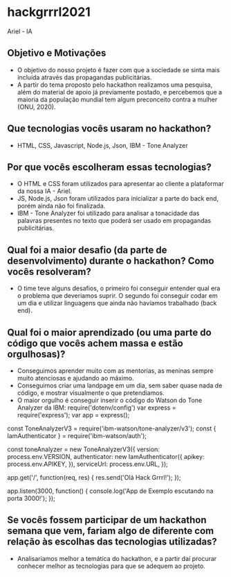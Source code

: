 # hackgrrrl2021
Ariel - IA
## Objetivo e Motivações
- O objetivo do nosso projeto é fazer com que a sociedade se sinta mais incluída através das propagandas publicitárias.
- A partir do tema proposto pelo hackathon realizamos uma pesquisa, além do material de apoio já previamente postado, e percebemos que a maioria da população mundial tem algum preconceito contra a mulher (ONU, 2020).

## Que tecnologias vocês usaram no hackathon?
- HTML, CSS, Javascript, Node.js, Json, IBM - Tone Analyzer

## Por que vocês escolheram essas tecnologias?
- O HTML e CSS foram utilizados para apresentar ao cliente a plataformar da nossa IA - Ariel.
- JS, Node.js, Json foram utilizados para inicializar a parte do back end, porém ainda não foi finalizada.
- IBM - Tone Analyzer foi utilizado para analisar a tonacidade das palavras presentes no texto que poderá ser usado em propagandas publicitárias.

## Qual foi a maior desafio (da parte de desenvolvimento) durante o hackathon? Como vocês resolveram?
- O time teve alguns desafios, o primeiro foi conseguir entender qual era o problema que deveriamos suprir. O segundo foi conseguir codar em um dia e utilizar linguagens que ainda não havíamos trabalhado (back end).

## Qual foi o maior aprendizado (ou uma parte do código que vocês achem massa e estão orgulhosas)?
- Conseguimos aprender muito com as mentorias, as meninas sempre muito atenciosas e ajudando ao máximo.
- Conseguimos criar uma landpage em um dia, sem saber quase nada de código, e mostrar visualmente o que pretendiamos.
- O maior orgulho é conseguir inserir o código do Watson do Tone Analyzer da IBM:
require('dotenv/config')
var express = require('express');
var app = express();

const ToneAnalyzerV3 = require('ibm-watson/tone-analyzer/v3');
const { IamAuthenticator } = require('ibm-watson/auth');

const toneAnalyzer = new ToneAnalyzerV3({
  version: process.env.VERSION,
  authenticator: new IamAuthenticator({
    apikey: process.env.APIKEY,
  }),
  serviceUrl: process.env.URL,
});


app.get('/', function(req, res) {
  res.send('Olá Hack Grrrl!');
});

app.listen(3000, function() {
  console.log('App de Exemplo escutando na porta 3000!');
});

## Se vocês fossem participar de um hackathon semana que vem, fariam algo de diferente com relação às escolhas das tecnologias utilizadas?
- Analisariamos melhor a temática do hackathon, e a partir daí procurar conhecer melhor as tecnologias para que se adequem ao projeto.
